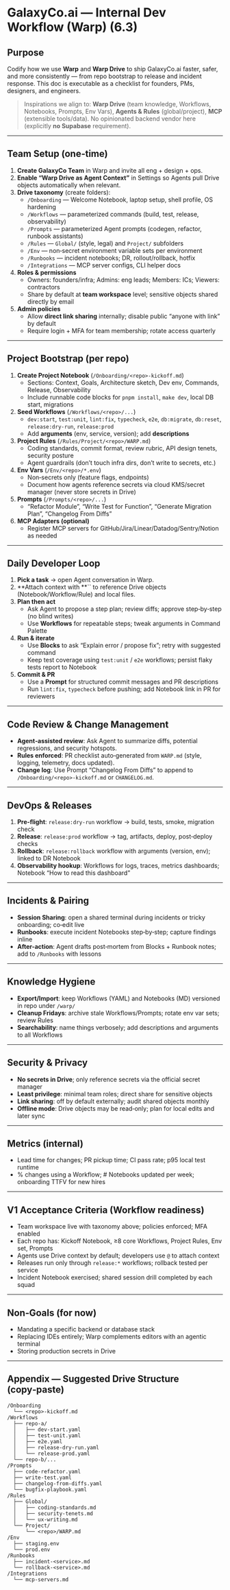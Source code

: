 # GalaxyCo.ai — Internal Dev Workflow (Warp) (6.3)

## Purpose

Codify how we use **Warp** and **Warp Drive** to ship GalaxyCo.ai faster, safer, and more consistently — from repo bootstrap to release and incident response. This doc is executable as a checklist for founders, PMs, designers, and engineers.

> Inspirations we align to: **Warp Drive** (team knowledge, Workflows, Notebooks, Prompts, Env Vars), **Agents & Rules** (global/project), **MCP** (extensible tools/data). No opinionated backend vendor here (explicitly **no Supabase** requirement).

---

## Team Setup (one‑time)

1. **Create GalaxyCo Team** in Warp and invite all eng + design + ops.
2. **Enable “Warp Drive as Agent Context”** in Settings so Agents pull Drive objects automatically when relevant.
3. **Drive taxonomy** (create folders):
   - `/Onboarding` — Welcome Notebook, laptop setup, shell profile, OS hardening
   - `/Workflows` — parameterized commands (build, test, release, observability)
   - `/Prompts` — parameterized Agent prompts (codegen, refactor, runbook assistants)
   - `/Rules` — `Global/` (style, legal) and `Project/` subfolders
   - `/Env` — non‑secret environment variable sets per environment
   - `/Runbooks` — incident notebooks; DR, rollout/rollback, hotfix
   - `/Integrations` — MCP server configs, CLI helper docs
4. **Roles & permissions**
   - Owners: founders/infra; Admins: eng leads; Members: ICs; Viewers: contractors
   - Share by default at **team workspace** level; sensitive objects shared directly by email
5. **Admin policies**
   - Allow **direct link sharing** internally; disable public “anyone with link” by default
   - Require login + MFA for team membership; rotate access quarterly

---

## Project Bootstrap (per repo)

1. **Create Project Notebook** (`/Onboarding/<repo>-kickoff.md`)
   - Sections: Context, Goals, Architecture sketch, Dev env, Commands, Release, Observability
   - Include runnable code blocks for `pnpm install`, `make dev`, local DB start, migrations
2. **Seed Workflows** (`/Workflows/<repo>/...`)
   - `dev:start`, `test:unit`, `lint:fix`, `typecheck`, `e2e`, `db:migrate`, `db:reset`, `release:dry-run`, `release:prod`
   - Add **arguments** (env, service, version); add **descriptions**
3. **Project Rules** (`/Rules/Project/<repo>/WARP.md`)
   - Coding standards, commit format, review rubric, API design tenets, security posture
   - Agent guardrails (don’t touch infra dirs, don’t write to secrets, etc.)
4. **Env Vars** (`/Env/<repo>/*.env`)
   - Non‑secrets only (feature flags, endpoints)
   - Document how agents reference secrets via cloud KMS/secret manager (never store secrets in Drive)
5. **Prompts** (`/Prompts/<repo>/...`)
   - “Refactor Module”, “Write Test for Function”, “Generate Migration Plan”, “Changelog From Diffs”
6. **MCP Adapters (optional)**
   - Register MCP servers for GitHub/Jira/Linear/Datadog/Sentry/Notion as needed

---

## Daily Developer Loop

1. **Pick a task** → open Agent conversation in Warp.
2. **Attach context with **`` to reference Drive objects (Notebook/Workflow/Rule) and local files.
3. **Plan then act**
   - Ask Agent to propose a step plan; review diffs; approve step‑by‑step (no blind writes)
   - Use **Workflows** for repeatable steps; tweak arguments in Command Palette
4. **Run & iterate**
   - Use **Blocks** to ask “Explain error / propose fix”; retry with suggested command
   - Keep test coverage using `test:unit` / `e2e` workflows; persist flaky tests report to Notebook
5. **Commit & PR**
   - Use a **Prompt** for structured commit messages and PR descriptions
   - Run `lint:fix`, `typecheck` before pushing; add Notebook link in PR for reviewers

---

## Code Review & Change Management

- **Agent‑assisted review**: Ask Agent to summarize diffs, potential regressions, and security hotspots.
- **Rules enforced**: PR checklist auto‑generated from `WARP.md` (style, logging, telemetry, docs updated).
- **Change log**: Use Prompt “Changelog From Diffs” to append to `/Onboarding/<repo>-kickoff.md` or `CHANGELOG.md`.

---

## DevOps & Releases

1. **Pre‑flight**: `release:dry-run` workflow → build, tests, smoke, migration check
2. **Release**: `release:prod` workflow → tag, artifacts, deploy, post‑deploy checks
3. **Rollback**: `release:rollback` workflow with arguments (version, env); linked to DR Notebook
4. **Observability hookup**: Workflows for logs, traces, metrics dashboards; Notebook “How to read this dashboard”

---

## Incidents & Pairing

- **Session Sharing**: open a shared terminal during incidents or tricky onboarding; co‑edit live
- **Runbooks**: execute incident Notebooks step‑by‑step; capture findings inline
- **After-action**: Agent drafts post‑mortem from Blocks + Runbook notes; add to `/Runbooks` with lessons

---

## Knowledge Hygiene

- **Export/Import**: keep Workflows (YAML) and Notebooks (MD) versioned in repo under `/warp/`
- **Cleanup Fridays**: archive stale Workflows/Prompts; rotate env var sets; review Rules
- **Searchability**: name things verbosely; add descriptions and arguments to all Workflows

---

## Security & Privacy

- **No secrets in Drive**; only reference secrets via the official secret manager
- **Least privilege**: minimal team roles; direct share for sensitive objects
- **Link sharing**: off by default externally; audit shared objects monthly
- **Offline mode**: Drive objects may be read‑only; plan for local edits and later sync

---

## Metrics (internal)

- Lead time for changes; PR pickup time; CI pass rate; p95 local test runtime
- % changes using a Workflow; # Notebooks updated per week; onboarding TTFV for new hires

---

## V1 Acceptance Criteria (Workflow readiness)

- Team workspace live with taxonomy above; policies enforced; MFA enabled
- Each repo has: Kickoff Notebook, ≥8 core Workflows, Project Rules, Env set, Prompts
- Agents use Drive context by default; developers use `@` to attach context
- Releases run only through `release:*` workflows; rollback tested per service
- Incident Notebook exercised; shared session drill completed by each squad

---

## Non‑Goals (for now)

- Mandating a specific backend or database stack
- Replacing IDEs entirely; Warp complements editors with an agentic terminal
- Storing production secrets in Drive

---

## Appendix — Suggested Drive Structure (copy‑paste)

```
/Onboarding
  └── <repo>-kickoff.md
/Workflows
  ├── repo-a/
  │   ├── dev-start.yaml
  │   ├── test-unit.yaml
  │   ├── e2e.yaml
  │   ├── release-dry-run.yaml
  │   └── release-prod.yaml
  └── repo-b/...
/Prompts
  ├── code-refactor.yaml
  ├── write-test.yaml
  ├── changelog-from-diffs.yaml
  └── bugfix-playbook.yaml
/Rules
  ├── Global/
  │   ├── coding-standards.md
  │   ├── security-tenets.md
  │   └── ux-writing.md
  └── Project/
      └── <repo>/WARP.md
/Env
  ├── staging.env
  └── prod.env
/Runbooks
  ├── incident-<service>.md
  └── rollback-<service>.md
/Integrations
  └── mcp-servers.md
```

